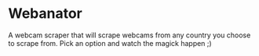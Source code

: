 # Webanator

A webcam scraper that will scrape webcams from any country you choose to scrape from. Pick an option and watch the magick happen ;)
